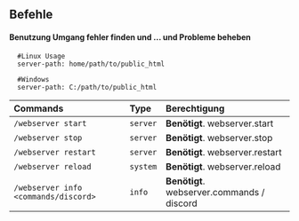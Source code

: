 
## Befehle

#### Benutzung Umgang fehler finden und ... und Probleme beheben

```config
  #Linux Usage
  server-path: home/path/to/public_html

  #Windows
  server-path: C:/path/to/public_html
```


| Commands | Type     | Berechtigung                |
| :-------- | :------- | :------------------------- |
| `/webserver start` | `server` | **Benötigt**. webserver.start |
| `/webserver stop` | `server` | **Benötigt**. webserver.stop |
| `/webserver restart` | `server` | **Benötigt**. webserver.restart |
| `/webserver reload` | `system` | **Benötigt**. webserver.reload |
| `/webserver info <commands/discord> ` | `info` | **Benötigt**. webserver.commands / discord |

